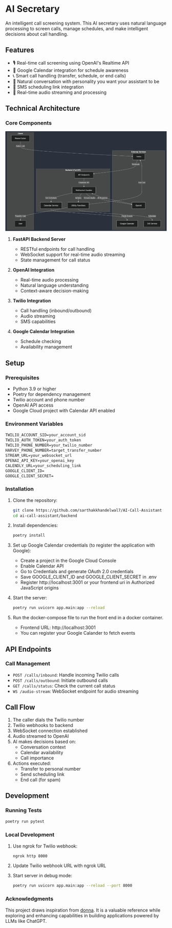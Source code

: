 # AI Secretary

An intelligent call screening system. This AI secretary uses natural language processing to screen calls, manage schedules, and make intelligent decisions about call handling.

## Features

-   🎙️ Real-time call screening using OpenAI's Realtime API
-   📅 Google Calendar integration for schedule awareness
-   📞 Smart call handling (transfer, schedule, or end calls)
-   💬 Natural conversation with personality you want your assistant to be
-   📱 SMS scheduling link integration
-   🔄 Real-time audio streaming and processing

## Technical Architecture

### Core Components

![Architecture Diagram Incoming calls](diagrams/architecture.png)

1. **FastAPI Backend Server**

    - RESTful endpoints for call handling
    - WebSocket support for real-time audio streaming
    - State management for call status

2. **OpenAI Integration**

    - Real-time audio processing
    - Natural language understanding
    - Context-aware decision-making

3. **Twilio Integration**

    - Call handling (inbound/outbound)
    - Audio streaming
    - SMS capabilities

4. **Google Calendar Integration**
    - Schedule checking
    - Availability management

## Setup

### Prerequisites

-   Python 3.9 or higher
-   Poetry for dependency management
-   Twilio account and phone number
-   OpenAI API access
-   Google Cloud project with Calendar API enabled

### Environment Variables

```env
TWILIO_ACCOUNT_SID=your_account_sid
TWILIO_AUTH_TOKEN=your_auth_token
TWILIO_PHONE_NUMBER=your_twilio_number
HARVEY_PHONE_NUMBER=target_transfer_number
STREAM_URL=your_websocket_url
OPENAI_API_KEY=your_openai_key
CALENDLY_URL=your_scheduling_link
GOOGLE_CLIENT_ID=
GOOGLE_CLIENT_SECRET=
```

### Installation

1. Clone the repository:

    ```bash
    git clone https://github.com/sarthakkhandelwal7/AI-Call-Assistant
    cd ai-call-assistant/backend
    ```

2. Install dependencies:

    ```bash
    poetry install
    ```

3. Set up Google Calendar credentials (to register the application with Google):

    - Create a project in the Google Cloud Console
    - Enable Calendar API
    - Go to Credentials and generate OAuth 2.0 credentials 
    - Save GOOGLE_CLIENT_ID and GOOGLE_CLIENT_SECRET in .env
    - Register http://localhost:3001 or your frontend uri in Authorized JavaScript origins

4. Start the server:
    ```bash
    poetry run uvicorn app.main:app --reload
    ```
5. Run the docker-compose file to run the front end in a docker container.
    - Frontend URL: http://localhost:3001
    - You can register your Google Calander to fetch events
   
## API Endpoints

### Call Management

-   `POST /calls/inbound`: Handle incoming Twilio calls
-   `POST /calls/outbound`: Initiate outbound calls
-   `GET /calls/status`: Check the current call status
-   `WS /audio-stream`: WebSocket endpoint for audio streaming

## Call Flow

1. The caller dials the Twilio number
2. Twilio webhooks to backend
3. WebSocket connection established
4. Audio streamed to OpenAI
5. AI makes decisions based on:
    - Conversation context
    - Calendar availability
    - Call importance
6. Actions executed:
    - Transfer to personal number
    - Send scheduling link
    - End call (for spam)

## Development

### Running Tests

```bash
poetry run pytest
```

### Local Development

1. Use ngrok for Twilio webhook:

    ```bash
    ngrok http 8000
    ```

2. Update Twilio webhook URL with ngrok URL

3. Start server in debug mode:
    ```bash
    poetry run uvicorn app.main:app --reload --port 8000
    ```

### Acknowledgments
This project draws inspiration from [donna](https://github.com/raviriley/donna). It is a valuable reference while exploring and enhancing capabilities in building applications powered by LLMs like ChatGPT.
